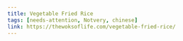 ```yaml
---
title: Vegetable Fried Rice
tags: [needs-attention, Notvery, chinese]
link: https://thewoksoflife.com/vegetable-fried-rice/
---
```


